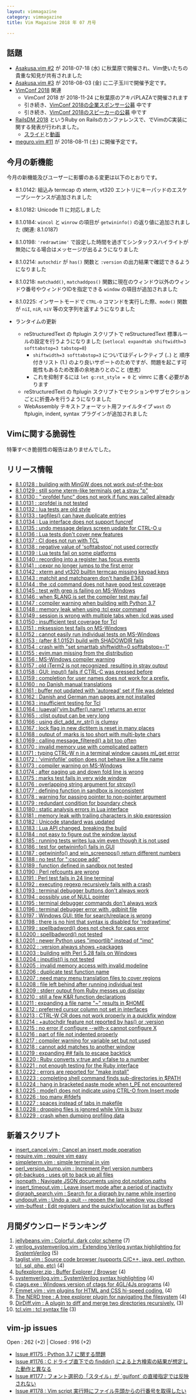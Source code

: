 ```yaml
---
layout: vimmagazine
category: vimmagazine
title: Vim Magazine 2018 年 07 月号

---
```


## 話題

*   [Asakusa.vim #2](https://asakusavim.connpass.com/event/93282/) が 2018-07-18 (水) に秋葉原で開催され、Vim使いたちの貴重な知見が共有されました
*   [Asakusa.vim #3](https://asakusavim.connpass.com/event/95401/) が 2018-08-03 (金) に二子玉川で開催予定です。
*   [VimConf 2018](https://vimconf.org/2018/) 関連
    *   VimConf 2018 が 2018-11-24 に秋葉原のアキバPLAZAで開催されます
    *   引き続き、[VimConf 2018の企業スポンサー公募](https://vim-jp.org/blog/2018/06/07/VimConf2018-sponsor-ja.html) 中です
    *   引き続き、[VimConf 2018のスピーカーの公募](https://vim-jp.org/blog/2018/06/28/VimConf2018-cfp-ja.html) 中です
*   [RailsDM 2018](https://techplay.jp/event/679666) というRuby on Railsのカンファレンスで、でVimのC実装に関する発表が行われました。
    *   [スライド](https://speakerdeck.com/ujihisa/vim-railsdm-2018-07)と[動画](https://www.youtube.com/watch?v=12CCKbGg1EA)
*   [meguro.vim #11](https://megurovim.connpass.com/event/94477/) が 2018-08-11 (土) に開催予定です。

## 今月の新機能

今月の新機能及びユーザーに影響のある変更は以下のとおりです。

*   8.1.0142: 組込み termcap の xterm, vt320 エントリにキーパッドのエスケープシーケンスが追加されました
*   8.1.0182: Unicode 11 に対応しました
*   8.1.0184: `wincol` と `winrow` の項目が `getwininfo()` の返り値に追加されました (関連: 8.1.0187)
*   8.1.0198: `'redrawtime'` で設定した時間を過ぎてシンタックスハイライトが無効になる場合はメッセージが出るようになりました
*   8.1.0214: `autochdir` が `has()` 関数と `:version` の出力結果で確認できるようになりました
*   8.1.0218: `matchadd()`, `matchaddpos()` 関数に現在のウィンドウ以外のウィンドウ番号やウィンドウIDを指定できる `window` の項目が追加されました
*   8.1.0225: インサートモードで `CTRL-O` コマンドを実行した際、`mode()` 関数が `niI`, `niR`, `niV` 等の文字列を返すようになりました

*   ランタイムの更新
    *   reStructuredText の ftplugin スクリプトで reStructuredText 標準ルールの設定を行うようになりました (`setlocal expandtab shiftwidth=3 softtabstop=3 tabstop=8`)
        *   `shiftwidth=3 softtabstop=3` についてはディレクティブ (..) と 順序付きリスト (1.) のより良いサポートのためですが、問題を起こす可能性もあるため改善の余地ありとのこと ([参考](https://github.com/vim/vim/blob/91f84f6e11cd879d43d651c0903d85bff95f0716/runtime/ftplugin/rst.vim#L21-L24))
        *   これを抑制するには `let g:rst_style = 0` と vimrc に書く必要があります
    *   reStructuredText の ftplugin スクリプトでセクションやサブセクションごとに折畳みを行うようになりました
    *   WebAssembly テキストフォーマット用ファイルタイプ `wast` の ftplugin, indent, syntax プラグインが追加されました

## Vimに関する脆弱性

特筆すべき脆弱性の報告はありませんでした。

## リリース情報

- [8.1.0128 : building with MinGW does not work out-of-the-box](https://github.com/vim/vim/commit/304925e75031751fc87b51e387eb079bf3ae2066)
- [8.1.0129 : still some xterm-like terminals get a stray "p"](https://github.com/vim/vim/commit/668324ef4fd59980dc57b2eefe57eddc57c7b920)
- [8.1.0130 : ":profdel func" does not work if func was called already](https://github.com/vim/vim/commit/ad6480961080f80a455b2394f27b02935a2ded52)
- [8.1.0131 : :profdel is not tested](https://github.com/vim/vim/commit/1fbfe7c48cb711f5a6deae535b3ec3bfe7952ce9)
- [8.1.0132 : lua tests are old style](https://github.com/vim/vim/commit/4ff4814b383bc85fbf5d8f62c8022f4379d7a490)
- [8.1.0133 : tagfiles() can have duplicate entries](https://github.com/vim/vim/commit/46577b5e5445c4aaa1e7ae1764373d11dae71663)
- [8.1.0134 : Lua interface does not support funcref](https://github.com/vim/vim/commit/ca06da92432a57e5dcf3e0eebd322fae80941a6b)
- [8.1.0135 : undo message delays screen update for CTRL-O u](https://github.com/vim/vim/commit/e0429681aed5448d1c3b8399d152a2b1a05ea6d7)
- [8.1.0136 : Lua tests don't cover new features](https://github.com/vim/vim/commit/2f362bf7f9acc9ec87799d1e41bf0ae7712d1f7a)
- [8.1.0137 : CI does not run with TCL](https://github.com/vim/vim/commit/ade55787978e15fe57c5cedf38c9f85bfe1d983c)
- [8.1.0138 : negative value of 'softtabstop' not used correctly](https://github.com/vim/vim/commit/33d5ab3795720b7d986f9f17f660ee9e448466e0)
- [8.1.0139 : Lua tests fail on some platforms](https://github.com/vim/vim/commit/a8a60d0c6b292216e55f005cf9637789a771d34b)
- [8.1.0140 : recording into a register has focus events](https://github.com/vim/vim/commit/972bfddc6b3f52ae0865ad8c0bf6089bc8a9883a)
- [8.1.0141 : :cexpr no longer jumps to the first error](https://github.com/vim/vim/commit/531b9a3a638cb1147db4f096bfbcb14d2ae32b04)
- [8.1.0142 : xterm and vt320 builtin termcap missing keypad keys](https://github.com/vim/vim/commit/e6882bdc44efbcea0af647f5759a8f48cf29e27c)
- [8.1.0143 : matchit and matchparen don't handle E363](https://github.com/vim/vim/commit/3d1d6475f9665660c80cc53a7da2d5450b8b8d08)
- [8.1.0144 : the :cd command does not have good test coverage](https://github.com/vim/vim/commit/b2e0c94a4d27e3e6222d26f13e0418a85cab21a2)
- [8.1.0145 : test with grep is failing on MS-Windows](https://github.com/vim/vim/commit/851332ea9cdabf24980a7f7c293da81fa990f864)
- [8.1.0146 : when $LANG is set the compiler test may fail](https://github.com/vim/vim/commit/f0447e89a52885630947510f2d1b55f665a1a20e)
- [8.1.0147 : compiler warning when building with Python 3.7](https://github.com/vim/vim/commit/3b48b11c07b85520f4ca3566e92c3f6486509b72)
- [8.1.0148 : memory leak when using :tcl expr command](https://github.com/vim/vim/commit/92959fa46d305ded1da433ad6d9a8d38db240c74)
- [8.1.0149 : session is wrong with multiple tabs when :lcd was used](https://github.com/vim/vim/commit/26d4b896a789e65df7ee0cf3e25056eabc523fda)
- [8.1.0150 : insufficient test coverage for Tcl](https://github.com/vim/vim/commit/fd34cebe9a3a179a5639355c43d2d4959182a279)
- [8.1.0151 : mksession test fails on MS-Windows](https://github.com/vim/vim/commit/81e2ac7bb68a0321529ad5c89c8674caab4bca6b)
- [8.1.0152 : cannot easily run individual tests on MS-Windows](https://github.com/vim/vim/commit/f3dc235576da7394fbe743aba732f43289f32c24)
- [8.1.0153 : (after 8.1.0152) build with SHADOWDIR fails](https://github.com/vim/vim/commit/e85ce6ea2e09fe4d61c94e34e9e437c3c1f20b6e)
- [8.1.0154 : crash with "set smarttab shiftwidth=0 softtabstop=-1"](https://github.com/vim/vim/commit/c9fe5ab3b093803b6e8d03358ba16aca6b6f0db1)
- [8.1.0155 : evim.man missing from the distribution](https://github.com/vim/vim/commit/ae728edc93fe5a2f8c39fa75b1ae9ed71526858c)
- [8.1.0156 : MS-Windows compiler warning](https://github.com/vim/vim/commit/5d2f40792e47a48fc56efafd30b68660a42184a7)
- [8.1.0157 : old iTerm2 is not recognized, resulting in stray output](https://github.com/vim/vim/commit/e330ef42f256e60017e5f8bf4be79a5308fe9e2f)
- [8.1.0158 : GUI: input() fails if CTRL-C was pressed before](https://github.com/vim/vim/commit/1ebff3dc93b6d022ccfe0613c1d1ee2d62fc7935)
- [8.1.0159 : completion for user names does not work for a prefix.](https://github.com/vim/vim/commit/6c5d1043022520512ee36aa1a29662b60af33c95)
- [8.1.0160 : no Danish manual translations](https://github.com/vim/vim/commit/cbbe4ab4b27a2060506fcd2427aed8d8fbff1a21)
- [8.1.0161 : buffer not updated with 'autoread' set if file was deleted](https://github.com/vim/vim/commit/386bc82a3f82f70bad75aaad74dba57a176b5840)
- [8.1.0162 : Danish and German man pages are not installed](https://github.com/vim/vim/commit/08505312fe1ad3b843f95282bff9b0fbbbea508d)
- [8.1.0163 : insufficient testing for Tcl](https://github.com/vim/vim/commit/2549acf794109731eab693bd396bb863d0e2cff4)
- [8.1.0164 : luaeval('vim.buffer().name') returns an error](https://github.com/vim/vim/commit/fe08df452af10db8a24dbeb1bd9ef09492a4bc66)
- [8.1.0165 : :clist output can be very long](https://github.com/vim/vim/commit/4cde86c2ef885e82fff3d925dee9fb5671c025cf)
- [8.1.0166 : using dict&#x5f;add&#x5f;nr&#x5f;str() is clumsy](https://github.com/vim/vim/commit/e0be167a805fd547c25ec1ec97fd4c7f13046236)
- [8.1.0167 : lock flag in new dictitem is reset in many places](https://github.com/vim/vim/commit/c89d4b35300b98cf68b14c89c8e1add51bd857e3)
- [8.1.0168 : output of :marks is too short with multi-byte chars](https://github.com/vim/vim/commit/9d5185bf9dfaef59e47c573a60044a21d5e29c0c)
- [8.1.0169 : calling message&#x5f;filtered() a bit too often](https://github.com/vim/vim/commit/a9defadb8f03ecd03f3297305d5482ba380774dc)
- [8.1.0170 : invalid memory use with complicated pattern](https://github.com/vim/vim/commit/2338c32b53d20dc18540b1a20845bcd8a6371bff)
- [8.1.0171 : typing CTRL-W n in a terminal window causes ml&#x5f;get error](https://github.com/vim/vim/commit/875cf8789426cc258d85358ea2c86744a5a87b16)
- [8.1.0172 : 'viminfofile' option does not behave like a file name](https://github.com/vim/vim/commit/c229e54a69468722ca2449e807e90445b7479659)
- [8.1.0173 : compiler warning on MS-Windows](https://github.com/vim/vim/commit/6259e5769dd50d8a3b5b99f553bab34ff5c8a6ce)
- [8.1.0174 : after paging up and down fold line is wrong](https://github.com/vim/vim/commit/907dad72ef9d29422352fb74ba156e7085a3fc71)
- [8.1.0175 : marks test fails in very wide window](https://github.com/vim/vim/commit/bde14d8e24f6b8ca409290733dbf11cb6fee5751)
- [8.1.0176 : overlapping string argument for strcpy()](https://github.com/vim/vim/commit/18085fae7482906f8e94ecc7386ecf6a02dc407d)
- [8.1.0177 : defining function in sandbox is inconsistent](https://github.com/vim/vim/commit/93343725b5fa1cf580a24302455980faacae8ee2)
- [8.1.0178 : warning for passing pointer to non-pointer argument](https://github.com/vim/vim/commit/e76c4b237d41d0e62ca5d4fc76d1dd163fe222c0)
- [8.1.0179 : redundant condition for boundary check](https://github.com/vim/vim/commit/efc81331e7bceafa2d7bc452a98d6ec1943b4292)
- [8.1.0180 : static analysis errors in Lua interface](https://github.com/vim/vim/commit/d6ef5f9b3d3df2d5dcc666c8741e99fcc77043f6)
- [8.1.0181 : memory leak with trailing characters in skip expression](https://github.com/vim/vim/commit/a43ebe9454386427ca38c75810e2d36991f17812)
- [8.1.0182 : Unicode standard was updated](https://github.com/vim/vim/commit/4fc85003c5f53d6ceb3dbea4b8fae5681615a20c)
- [8.1.0183 : Lua API changed, breaking the build](https://github.com/vim/vim/commit/174136713181a1d1460951d7a0392b16603f81bb)
- [8.1.0184 : not easy to figure out the window layout](https://github.com/vim/vim/commit/b6959a8e06cef6d2126b030b2f8acd49457a3582)
- [8.1.0185 : running tests writes lua.vim even though it is not used](https://github.com/vim/vim/commit/1ce9a1515be5255641d31ab5b0e9418d8f250d84)
- [8.1.0186 : test for getwininfo() fails in GUI](https://github.com/vim/vim/commit/44a693a1bdfe987edb649677c94c214f94b2aada)
- [8.1.0187 : getwininfo() and win&#x5f;screenpos() return different numbers](https://github.com/vim/vim/commit/7132ddc1014a4e1230f0080e418221e5843e1277)
- [8.1.0188 : no test for ":cscope add"](https://github.com/vim/vim/commit/2196bca7377ff245866cc3cee65b0adb48432ac3)
- [8.1.0189 : function defined in sandbox not tested](https://github.com/vim/vim/commit/d90a144eda047816acffc7a8f297b43a7120710e)
- [8.1.0190 : Perl refcounts are wrong](https://github.com/vim/vim/commit/18c4f1badbc96d39de5b348f268ac8d55c2b0b67)
- [8.1.0191 : Perl test fails in 24 line terminal](https://github.com/vim/vim/commit/3166afd945e57f04b231e71e054b9593cc29ff0b)
- [8.1.0192 : executing regexp recursively fails with a crash](https://github.com/vim/vim/commit/0270f38e1ae484c31a80c813a08691c47a207f1a)
- [8.1.0193 : terminal debugger buttons don't always work](https://github.com/vim/vim/commit/ca4cc018addbeb3ac5d0e05f18847015f91ff814)
- [8.1.0194 : possibly use of NULL pointer](https://github.com/vim/vim/commit/414998023fbff15cce20ef01a54d0366370ad8b6)
- [8.1.0195 : terminal debugger commands don't always work](https://github.com/vim/vim/commit/963c1ad5d072346d9e95d4c3be066b5e03c601d3)
- [8.1.0196 : terminal debugger error with .gdbinit file](https://github.com/vim/vim/commit/f63db65b2418140d1bdbc032511f530234bd2496)
- [8.1.0197 : Windows GUI: title for search/replace is wrong](https://github.com/vim/vim/commit/9e42c866484fe0199e8b17e7c44489386173acc9)
- [8.1.0198 : there is no hint that syntax is disabled for 'redrawtime'](https://github.com/vim/vim/commit/0a6efcd27d62935c465b4406c0c0db9be10a0ddb)
- [8.1.0199 : spellbadword() does not check for caps error](https://github.com/vim/vim/commit/66ab916935585391b2efaa8e39075e1ef94717b1)
- [8.1.0200 : spellbadword() not tested](https://github.com/vim/vim/commit/872e451e8c326d5dd3062ef621fcbf0a4c5bef78)
- [8.1.0201 : newer Python uses "importlib" instead of "imp"](https://github.com/vim/vim/commit/79a494d5e2f97c10e74f92ea529552623c314422)
- [8.1.0202 : :version always shows +packages](https://github.com/vim/vim/commit/6183ccbd679751ff5b138f23a34ead3d7bbc5c1b)
- [8.1.0203 : building with Perl 5.28 fails on Windows](https://github.com/vim/vim/commit/578333b2ecdfef3109cb07a82c3aa08ad3dc5664)
- [8.1.0204 : inputlist() is not tested](https://github.com/vim/vim/commit/947b39e761b8a95cc1bd37ad0c2c30552238809a)
- [8.1.0205 : invalid memory access with invalid modeline](https://github.com/vim/vim/commit/9cf4b5005f12ce1d6692266140bdda05d0312d79)
- [8.1.0206 : duplicate test function name](https://github.com/vim/vim/commit/cd96eef3a869557bd3d2d4497861d87cb525db06)
- [8.1.0207 : need many menu translation files to cover regions](https://github.com/vim/vim/commit/68f1b1b37fa7aba985d9f8727fd9f0f3eb0c19a9)
- [8.1.0208 : file left behind after running individual test](https://github.com/vim/vim/commit/7624af02948de881eb5294fe5d266b948404d489)
- [8.1.0209 : stderr output from Ruby messes up display](https://github.com/vim/vim/commit/b6c8cd8dc3fbbe9da1180ce1b75f2252df2c1318)
- [8.1.0210 : still a few K&R function declarations](https://github.com/vim/vim/commit/6f8d2ac6f1f8a4b971a4c9b27f9250288198f3bb)
- [8.1.0211 : expanding a file name "~" results in $HOME](https://github.com/vim/vim/commit/00136dc321586800986e8f743c2f108f5eecbf92)
- [8.1.0212 : preferred cursor column not set in interfaces](https://github.com/vim/vim/commit/53901442f37a59e5495165f91db5574c0b43ab04)
- [8.1.0213 : CTRL-W CR does not work properly in a quickfix window](https://github.com/vim/vim/commit/0a08c63da17dfd93ac2885e3f3f8a083a9b3131c)
- [8.1.0214 : +autochdir feature not reported by has() or :version](https://github.com/vim/vim/commit/83ec2a7f5fb481b30a5d556b6aad49a62585bccd)
- [8.1.0215 : no error if configure --with-x cannot configure X](https://github.com/vim/vim/commit/d2a054910bf8f0888fac81e46a64a22dd4a763b5)
- [8.1.0216 : part of file not indented properly](https://github.com/vim/vim/commit/8e85db0376604274bccf12bf5859d92b4192aca1)
- [8.1.0217 : compiler warning for variable set but not used](https://github.com/vim/vim/commit/fd249460fe600dba479bca03058e679bae6b5d52)
- [8.1.0218 : cannot add matches to another window](https://github.com/vim/vim/commit/95e51470f10e1ddcc4b2ce53e4f7ff7aa2e58417)
- [8.1.0219 : expanding ## fails to escape backtick](https://github.com/vim/vim/commit/2c8c681bfcd5138a0ec8ce018216dc2dc69a11a0)
- [8.1.0220 : Ruby converts v:true and v:false to a number](https://github.com/vim/vim/commit/d84b26a03b13cd816d80ff32b61e8de740d499ce)
- [8.1.0221 : not enough testing for the Ruby interface](https://github.com/vim/vim/commit/edd6aacb010ad2402fc98f19e7f6b7c29ba2656f)
- [8.1.0222 : errors are reported for "make install"](https://github.com/vim/vim/commit/73b4abae5d47fe7e8b5829aaa0abe5b1eac8a408)
- [8.1.0223 : completing shell command finds sub-directories in $PATH](https://github.com/vim/vim/commit/6ab9e429da18f4d784222a9f7dfafb7c0218b7eb)
- [8.1.0224 : hang in bracketed paste mode when t&#x5f;PE not encountered](https://github.com/vim/vim/commit/fdd7155fab3447b38280035c66178330f8f041e7)
- [8.1.0225 : mode() does not indicate using CTRL-O from Insert mode](https://github.com/vim/vim/commit/612cc3888b136e80485132d9f997ed457dbc5501)
- [8.1.0226 : too many #ifdefs](https://github.com/vim/vim/commit/1f0bfe561737cd445532f20d7607a81d1dadddee)
- [8.1.0227 : spaces instead of tabs in makefile](https://github.com/vim/vim/commit/fda95e75721fb221495c69e493ec2761b5d85123)
- [8.1.0228 : dropping files is ignored while Vim is busy](https://github.com/vim/vim/commit/92d147be959e689f8f58fd5d138a31835e160289)
- [8.1.0229 : crash when dumping profiling data](https://github.com/vim/vim/commit/79c2ad50b8069bbb3281bcabe412bd6641756724)

## 新着スクリプト

- [insert&#x5f;cancel.vim : Cancel an insert mode operation](https://www.vim.org/scripts/script.php?script_id=5717)
- [require.vim : require vim easy](https://www.vim.org/scripts/script.php?script_id=5718)
- [simpleterm.vim : simple terminal in vim](https://www.vim.org/scripts/script.php?script_id=5719)
- [perl&#x5f;version&#x5f;bump.vim : Increment Perl version numbers](https://www.vim.org/scripts/script.php?script_id=5720)
- [git-backups : uses git to back up all files](https://www.vim.org/scripts/script.php?script_id=5721)
- [jsonpath : Navigate JSON documents using dot.notation.paths](https://www.vim.org/scripts/script.php?script_id=5722)
- [insert&#x5f;timeout.vim : Leave insert mode after a period of inactivity](https://www.vim.org/scripts/script.php?script_id=5723)
- [digraph&#x5f;search.vim : Search for a digraph by name while inserting ](https://www.vim.org/scripts/script.php?script_id=5724)
- [undoquit.vim :  Undo a :quit -- reopen the last window you closed ](https://www.vim.org/scripts/script.php?script_id=5725)
- [vim-buffest : Edit registers and the quickfix/location list as buffers](https://www.vim.org/scripts/script.php?script_id=5728)

## 月間ダウンロードランキング

1. [jellybeans.vim : Colorful, dark color scheme](https://www.vim.org/scripts/script.php?script_id=2555) (7)
2. [verilog&#x5f;systemverilog.vim : Extending Verilog syntax highlighting for SystemVerilog](https://www.vim.org/scripts/script.php?script_id=1586) (5)
3. [taglist.vim : Source code browser (supports C/C++, java, perl, python, tcl, sql, php, etc)](https://www.vim.org/scripts/script.php?script_id=273) (4)
4. [bufexplorer.zip : Buffer Explorer / Browser](https://www.vim.org/scripts/script.php?script_id=42) (4)
5. [systemverilog.vim : SystemVerilog syntax highlighting](https://www.vim.org/scripts/script.php?script_id=1573) (4)
6. [ctags.exe : Windows version of ctags for 4GL/4Js programs](https://www.vim.org/scripts/script.php?script_id=2288) (4)
7. [Emmet.vim : vim plugins for HTML and CSS hi-speed coding.](https://www.vim.org/scripts/script.php?script_id=2981) (4)
8. [The NERD tree : A tree explorer plugin for navigating the filesystem](https://www.vim.org/scripts/script.php?script_id=1658) (4)
9. [DirDiff.vim : A plugin to diff and merge two directories recursively.](https://www.vim.org/scripts/script.php?script_id=102) (3)
10. [tcl.vim : tcl syntax file](https://www.vim.org/scripts/script.php?script_id=1603) (3)

## vim-jp issues

Open : 262 (+2) | Closed : 916 (+2)

- [Issue #1175 : Python 3.7 に関する問題](https://github.com/vim-jp/issues/issues/1175)
- [Issue #1176 : C ドライブ直下での finddir() による上方検索の結果が想定した動作と異なる](https://github.com/vim-jp/issues/issues/1176)
- [Issue #1177 : フォント選択の「スタイル」が &#x60;guifont&#x60; の直接指定では反映されない](https://github.com/vim-jp/issues/issues/1177)
- [Issue #1178 : Vim script 実行時にファイル先頭からの行番号を取得したい](https://github.com/vim-jp/issues/issues/1178)
